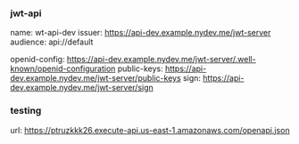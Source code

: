 ### jwt-api
name: wt-api-dev
issuer: https://api-dev.example.nydev.me/jwt-server
audience: api://default

openid-config: https://api-dev.example.nydev.me/jwt-server/.well-known/openid-configuration
public-keys: https://api-dev.example.nydev.me/jwt-server/public-keys
sign: https://api-dev.example.nydev.me/jwt-server/sign

### testing
url: https://ptruzkkk26.execute-api.us-east-1.amazonaws.com/openapi.json
